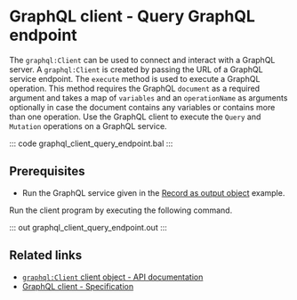 # GraphQL client - Query GraphQL endpoint

The `graphql:Client` can be used to connect and interact with a GraphQL server.  A `graphql:Client` is created by passing the URL of a GraphQL service endpoint. The `execute` method is used to execute a GraphQL operation. This method requires the GraphQL `document` as a required argument and takes a map of `variables` and an `operationName` as arguments optionally in case the document contains any variables or contains more than one operation. Use the GraphQL client to execute the `Query` and `Mutation` operations on a GraphQL service.

::: code graphql_client_query_endpoint.bal :::

## Prerequisites
- Run the GraphQL service given in the [Record as output object](https://ballerina.io/learn/by-example/graphql-returning-record-values) example.

Run the client program by executing the following command.

::: out graphql_client_query_endpoint.out :::

## Related links
- [`graphql:Client` client object - API documentation](https://lib.ballerina.io/ballerina/graphql/latest/clients/Client)
- [GraphQL client - Specification](/spec/graphql/#25-client)
